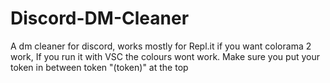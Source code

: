 # Discord-DM-Cleaner
A dm cleaner for discord, works mostly for Repl.it if you want colorama 2 work,
If you run it with VSC the colours wont work.
Make sure you put your token in between token "(token)" at the top
